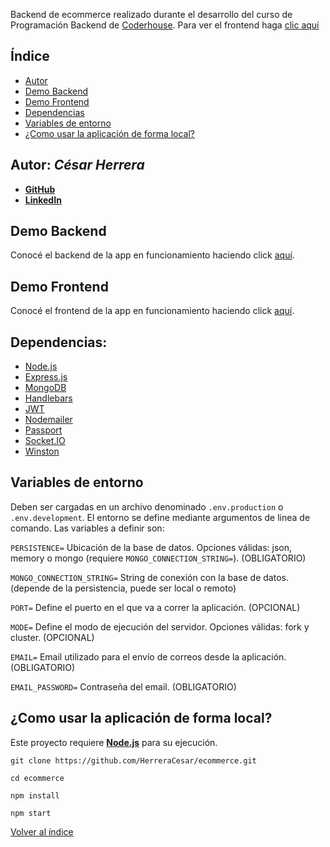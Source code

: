 Backend de ecommerce realizado durante el desarrollo del curso de Programación Backend de [Coderhouse](https://www.coderhouse.com/).
Para ver el frontend haga [clic aquí](https://github.com/HerreraCesar/ecommerce-front)

## Índice <a name="indice"></a>

- [Autor](#1)
- [Demo Backend](#2)
- [Demo Frontend](#3)
- [Dependencias](#4)
- [Variables de entorno](#5)
- [¿Como usar la aplicación de forma local?](#6)

## Autor: *César Herrera* <a name="1"></a>

* **[GitHub](https://github.com/HerreraCesar/)**
* **[LinkedIn](https://www.linkedin.com/in/herrera-cesar/)**

## Demo Backend <a name="2"></a>

Conocé el backend de la app en funcionamiento haciendo click [aquí](https://eccomerce-mitienda.herokuapp.com/).

## Demo Frontend <a name="3"></a>

Conocé el frontend de la app en funcionamiento haciendo click [aquí](https://eccomerce-mitienda.netlify.app/).

## Dependencias: <a name="4"></a>

- [Node.js](https://nodejs.org/es/)
- [Express.js](https://expressjs.com/es/)
- [MongoDB](https://www.mongodb.com/)
- [Handlebars](https://handlebarsjs.com/)
- [JWT](https://jwt.io/)
- [Nodemailer](https://nodemailer.com/about/)
- [Passport](https://www.passportjs.org/)
- [Socket.IO](https://socket.io/)
- [Winston](https://github.com/winstonjs/winston#readme)

## Variables de entorno <a name="5"></a>

Deben ser cargadas en un archivo denominado `.env.production` o `.env.development`. El entorno se define mediante argumentos de linea de comando. Las variables a definir son:

`PERSISTENCE=` Ubicación de la base de datos. Opciones válidas: json, memory o mongo (requiere `MONGO_CONNECTION_STRING=`). (OBLIGATORIO)

`MONGO_CONNECTION_STRING=` String de conexión con la base de datos. (depende de la persistencia, puede ser local o remoto)

`PORT=` Define el puerto en el que va a correr la aplicación. (OPCIONAL)

`MODE=` Define el modo de ejecución del servidor. Opciones válidas:  fork y cluster. (OPCIONAL)

`EMAIL=` Email utilizado para el envío de correos desde la aplicación. (OBLIGATORIO)

`EMAIL_PASSWORD=` Contraseña del email. (OBLIGATORIO)

## ¿Como usar la aplicación de forma local? <a name="6"></a>

Este proyecto requiere **[Node.js](https://nodejs.org/)** para su ejecución.

```
git clone https://github.com/HerreraCesar/ecommerce.git
```
```
cd ecommerce
```
```
npm install
```
```
npm start
```

[Volver al índice](#indice)